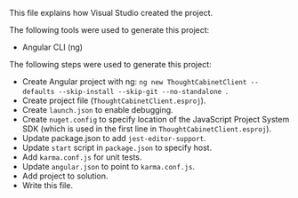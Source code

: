 This file explains how Visual Studio created the project.

The following tools were used to generate this project:
- Angular CLI (ng)

The following steps were used to generate this project:
- Create Angular project with ng: `ng new ThoughtCabinetClient --defaults --skip-install --skip-git --no-standalone `.
- Create project file (`ThoughtCabinetClient.esproj`).
- Create `launch.json` to enable debugging.
- Create `nuget.config` to specify location of the JavaScript Project System SDK (which is used in the first line in `ThoughtCabinetClient.esproj`).
- Update package.json to add `jest-editor-support`.
- Update `start` script in `package.json` to specify host.
- Add `karma.conf.js` for unit tests.
- Update `angular.json` to point to `karma.conf.js`.
- Add project to solution.
- Write this file.
